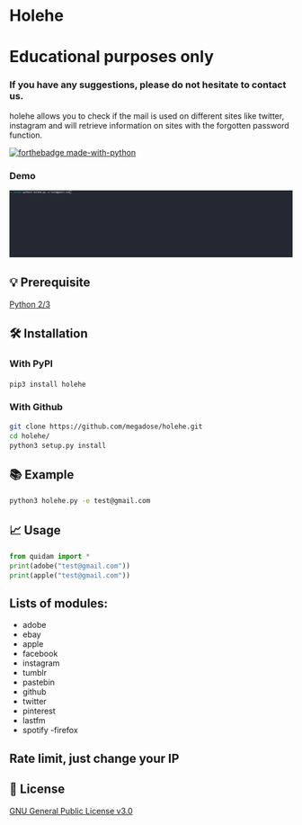 # Holehe
# Educational purposes only
### If you have any suggestions, please do not hesitate to contact us. 
holehe allows you to check if the mail is used on different sites like twitter, instagram and will retrieve information on sites with the forgotten password function.

[![forthebadge made-with-python](http://ForTheBadge.com/images/badges/made-with-python.svg)](https://www.python.org/)
### Demo
![](demo.gif)
## 💡 Prerequisite
   [Python 2/3](https://www.python.org/downloads/release/python-370/)
## 🛠️ Installation
### With PyPI
```pip3 install holehe```
### With Github
```bash
git clone https://github.com/megadose/holehe.git
cd holehe/
python3 setup.py install
```
## 📚 Example
```bash
python3 holehe.py -e test@gmail.com
```
## 📈 Usage
```python
from quidam import *
print(adobe("test@gmail.com"))
print(apple("test@gmail.com"))
```
## Lists of modules:
- adobe
- ebay
- apple
- facebook
- instagram
- tumblr
- pastebin
- github
- twitter
- pinterest
- lastfm
- spotify
-firefox

## Rate limit, just change your IP

## 📝 License
[GNU General Public License v3.0](https://www.gnu.org/licenses/gpl-3.0.fr.html)
